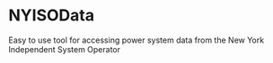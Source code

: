 # NYISOData
Easy to use tool for accessing power system data from the New York Independent System Operator
